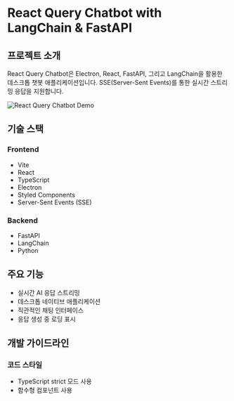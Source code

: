 # React Query Chatbot with LangChain & FastAPI

## 프로젝트 소개

React Query Chatbot은 Electron, React, FastAPI, 그리고 LangChain을 활용한 데스크톱 챗봇 애플리케이션입니다. SSE(Server-Sent Events)를 통한 실시간 스트리밍 응답을 지원합니다.

![React Query Chatbot Demo](./assets/demo.gif)

## 기술 스택

### Frontend
- Vite
- React
- TypeScript
- Electron
- Styled Components
- Server-Sent Events (SSE)

### Backend
- FastAPI
- LangChain
- Python

## 주요 기능
- 실시간 AI 응답 스트리밍
- 데스크톱 네이티브 애플리케이션
- 직관적인 채팅 인터페이스
- 응답 생성 중 로딩 표시


## 개발 가이드라인
### 코드 스타일
- TypeScript strict 모드 사용
- 함수형 컴포넌트 사용